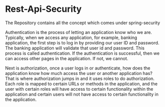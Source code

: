 # Rest-Api-Security
The Repository contains all the concept which comes under spring-security 


Authentication is the process of letting an application know who we are. Typically, when we access any application, for example, banking application, the first step is to
log in by providing our user ID and password.
The banking application will validate that user id and password. This process is called authentication. If the authentication is successful, then we can access other pages in the application.
If not, we cannot.

Next is authorization, once a user logs in or authenticate, how does the application know how much  access the user or another application has?
That is where authorization jumps in and it uses roles to do authorization.
Each role is mapped to certain
URLs or methods in the application, and the user with certain roles will have access to certain
functionality within the application and certain users will not have access to certain functionality
in the application.
